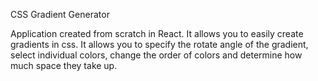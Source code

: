CSS Gradient Generator

Application created from scratch in React. It allows you to easily create gradients in css.
It allows you to specify the rotate angle of the gradient, select individual colors, change the order of colors and determine how much space they take up.